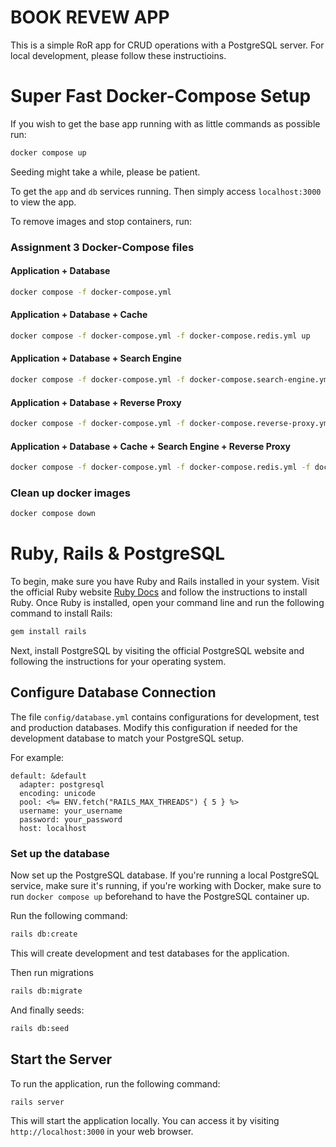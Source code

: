 # BOOK REVEW APP

This is a simple RoR app for CRUD operations with a PostgreSQL server. For local development, please follow these instructioins.


# Super Fast Docker-Compose Setup

If you wish to get the base app running with as little commands as possible run:

```bash
docker compose up
```

Seeding might take a while, please be patient.

To get the `app` and `db` services running. Then simply access `localhost:3000` to view the app.

To remove images and stop containers, run:

### Assignment 3 Docker-Compose files

#### Application + Database

```bash
docker compose -f docker-compose.yml
```

#### Application + Database + Cache

```bash
docker compose -f docker-compose.yml -f docker-compose.redis.yml up
```

#### Application + Database + Search Engine

```bash
docker compose -f docker-compose.yml -f docker-compose.search-engine.yml up
```
#### Application + Database + Reverse Proxy

```bash
docker compose -f docker-compose.yml -f docker-compose.reverse-proxy.yml up
```
#### Application + Database + Cache + Search Engine + Reverse Proxy


```bash
docker compose -f docker-compose.yml -f docker-compose.redis.yml -f docker-compose.search-engine.yml -f docker-compose.reverse-proxy.yml up
```

### Clean up docker images

```bash
docker compose down
```

# Ruby, Rails & PostgreSQL

To begin, make sure you have Ruby and Rails installed in your system. Visit the official Ruby website [Ruby Docs](https://www.ruby-lang.org/en/) and follow the instructions to install Ruby. Once Ruby is installed, open your command line and run the following command to install Rails:

```bash
gem install rails
```

Next, install PostgreSQL by visiting the official PostgreSQL website [](https://www.postgresql.org/) and following the instructions for your operating system.

## Configure Database Connection

The file `config/database.yml` contains configurations for development, test and production databases. Modify this configuration if needed for the development database to match your PostgreSQL setup.

For example:

```
default: &default
  adapter: postgresql
  encoding: unicode
  pool: <%= ENV.fetch("RAILS_MAX_THREADS") { 5 } %>
  username: your_username
  password: your_password
  host: localhost
```

### Set up the database

Now set up the PostgreSQL database. If you're running a local PostgreSQL service, make sure it's running, if you're working with Docker, make sure to run `docker compose up` beforehand to have the PostgreSQL container up.

Run the following command:

```bash
rails db:create
```

This will create development and test databases for the application.

Then run migrations

```bash
rails db:migrate
```

And finally seeds:

```bash
rails db:seed
```


## Start the Server

To run the application, run the following command:

```bash
rails server
```

This will start the application locally. You can access it by visiting `http://localhost:3000` in your web browser.

